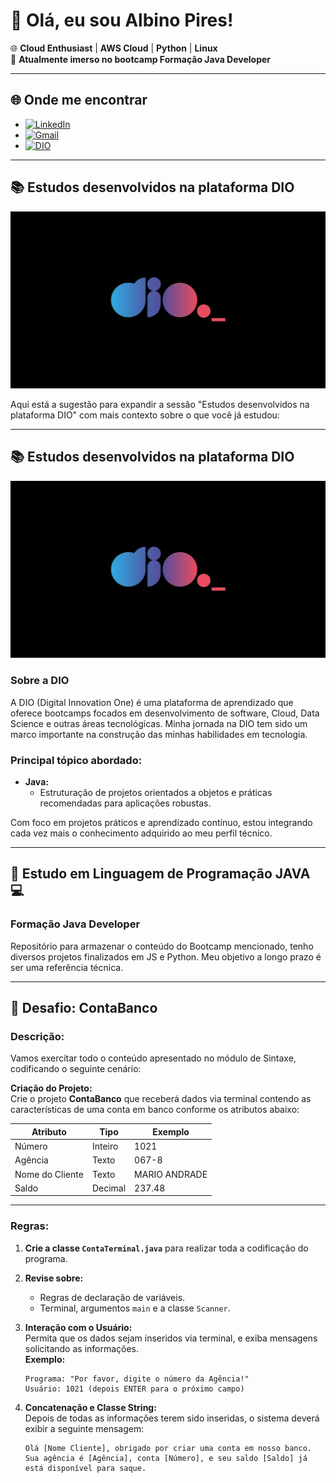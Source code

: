 
# 👋 Olá, eu sou Albino Pires!

🌐 **Cloud Enthusiast** | **AWS Cloud** | **Python** | **Linux**  
🚀 **Atualmente imerso no bootcamp Formação Java Developer**

---

## 🌐 Onde me encontrar

- [![LinkedIn](https://img.shields.io/badge/LinkedIn-0077B5?style=for-the-badge&logo=linkedin&logoColor=white)](https://www.linkedin.com/in/albino-pires-b188391b3/)
- [![Gmail](https://img.shields.io/badge/Gmail-333333?style=for-the-badge&logo=gmail&logoColor=red)](mailto:albinofp34@gmail.com)
- [![DIO](https://img.shields.io/badge/DIO-30A3DC?style=for-the-badge&logo=data:image/png;base64,iVBORw0KGgoAAAANSUhEUgAAAMgAAADICAMAAACahl6sAAAAKlBMVEUBCQn///8AAADMzMzX19fGxsYxMTHs7OypqanU1NQsLCwzMzNdXV2ampqysrKg2cPMAAAAAXRSTlMAQObYZgAAAP9JREFUeF7t2qEJwiAQRNGZyP9Xzr4W0NBBA8+YkUdm7p+al0FCIiCAQCBBgO+BX8dGZNBjJXyD8UK1y8GAQHBwAAAAAAAAAAAAB8x/wuJ3tnN/C+HYTnZO8LN+SrmU2/klrTG/VqXWQt6SbvmNbclY/TGWaTXc6zxVqXt8lrbGR2xJSfbbVmLVyxrpJlLtc0WW0ayDtvTNeUX2+6iMbUl77DduI/F7lmHMyLdsb+wPZtp45Fxb5l+nMOqMxqSc5PZUl2dG9KM4l9Kmvr67Rs5S8fQwAAAAAElFTkSuQmCC)](https://www.dio.me/users/albinofp34)

---

## 📚 Estudos desenvolvidos na plataforma DIO 

![DIO - plataforma de estudos](./DIO.jpg)

Aqui está a sugestão para expandir a sessão "Estudos desenvolvidos na plataforma DIO" com mais contexto sobre o que você já estudou:

---

## 📚 Estudos desenvolvidos na plataforma DIO 

![DIO - plataforma de estudos](./DIO.jpg)

### **Sobre a DIO**
A DIO (Digital Innovation One) é uma plataforma de aprendizado que oferece bootcamps focados em desenvolvimento de software, Cloud, Data Science e outras áreas tecnológicas. Minha jornada na DIO tem sido um marco importante na construção das minhas habilidades em tecnologia.

### **Principal tópico abordado:**

- **Java:**  
  - Estruturação de projetos orientados a objetos e práticas recomendadas para aplicações robustas.

Com foco em projetos práticos e aprendizado contínuo, estou integrando cada vez mais o conhecimento adquirido ao meu perfil técnico.

---

## 📘 Estudo em Linguagem de Programação JAVA 💻 

### **Formação Java Developer**
Repositório para armazenar o conteúdo do Bootcamp mencionado, tenho diversos projetos finalizados em JS e Python. Meu objetivo a longo prazo é ser uma referência técnica.

---

## 📝 Desafio: ContaBanco

### **Descrição:**
Vamos exercitar todo o conteúdo apresentado no módulo de Sintaxe, codificando o seguinte cenário:

**Criação do Projeto:**  
Crie o projeto **ContaBanco** que receberá dados via terminal contendo as características de uma conta em banco conforme os atributos abaixo:

| **Atributo**      | **Tipo** | **Exemplo**      |
|--------------------|----------|------------------|
| Número             | Inteiro  | 1021             |
| Agência            | Texto    | 067-8            |
| Nome do Cliente    | Texto    | MARIO ANDRADE    |
| Saldo              | Decimal  | 237.48           |

---

### **Regras:**

1. **Crie a classe `ContaTerminal.java`** para realizar toda a codificação do programa.

2. **Revise sobre:**
   - Regras de declaração de variáveis.
   - Terminal, argumentos `main` e a classe `Scanner`.

3. **Interação com o Usuário:**  
   Permita que os dados sejam inseridos via terminal, e exiba mensagens solicitando as informações.  
   **Exemplo:**
   ```
   Programa: "Por favor, digite o número da Agência!"
   Usuário: 1021 (depois ENTER para o próximo campo)
   ```

4. **Concatenação e Classe String:**  
   Depois de todas as informações terem sido inseridas, o sistema deverá exibir a seguinte mensagem:
   ```
   Olá [Nome Cliente], obrigado por criar uma conta em nosso banco. Sua agência é [Agência], conta [Número], e seu saldo [Saldo] já está disponível para saque.
   ```
